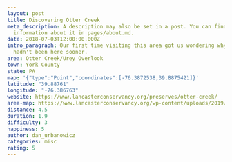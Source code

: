 ```yaml
---
layout: post
title: Discovering Otter Creek
meta_description: A description may also be set in a post. You can find more
  information about it in pages/about.md.
date: 2018-07-03T12:00:00.000Z
intro_paragraph: Our first time visiting this area got us wondering why we
  hadn't been here sooner.
area: Otter Creek/Urey Overlook
town: York County
state: PA
map: '{"type":"Point","coordinates":[-76.3872538,39.8875421]}'
latitude: "39.88761"
longitude: "-76.386763"
website: https://www.lancasterconservancy.org/preserves/otter-creek/
area-map: https://www.lancasterconservancy.org/wp-content/uploads/2019/10/K.-Otter-Creek-Trails-Map-2019.pdf
distance: 4.5
duration: 1.9
difficulty: 3
happiness: 5
author: dan_urbanowicz
categories: misc
rating: 5
---
```

